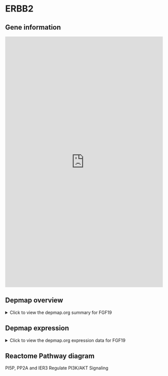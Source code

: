 <h1>ERBB2</h1>

<h2>Gene information</h2>
<iframe src="https://depmap.org/portal/gene/FGF19?tab=about" style="border:none;width:100%;height:800px"></iframe>

<h2>Depmap overview</h2>
<details>
  <summary>Click to view the depmap.org summary for FGF19</summary>
  <iframe src="https://depmap.org/portal/gene/FGF19?tab=overview" style="border:none;width:100%;height:800px"></iframe>
</details>

<h2>Depmap expression</h2>
<details>
  <summary>Click to view the depmap.org expression data for FGF19</summary>
  <iframe src="https://depmap.org/portal/gene/FGF19?tab=characterization" style="border:none;width:100%;height:800px"></iframe>
</details>



<h2>Reactome Pathway diagram</h2>
PI5P, PP2A and IER3 Regulate PI3K/AKT Signaling
<div id="diagramHolder"></div>

<script>
    //Creating the Reactome Diagram widget
    //Take into account a proxy needs to be set up in your server side pointing to www.reactome.org
    function onReactomeDiagramReady(){  //This function is automatically called when the widget code is ready to be used
        var diagram = Reactome.Diagram.create({
            "placeHolder" : "diagramHolder",
            "width" : 900,
            "height" : 500
        });

        //Initialising it to the "Hemostasis" pathway
        diagram.loadDiagram("R-HSA-6811558");

        //Adding different listeners

        diagram.onDiagramLoaded(function (loaded) {
            console.info("Loaded ", loaded);
            diagram.flagItems("BAD");
	    diagram.flagItems("Q92934");
            if (loaded == "R-HSA-6811558") diagram.selectItem("R-HSA-6811558");
        });

     }
</script>



